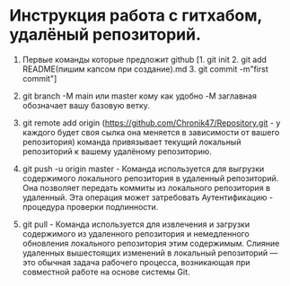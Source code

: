 # Инструкция работа с гитхабом, удалёный репозиторий.

1. Первые команды которые предложит github [1. git init 2.  git add README(пишим капсом при создание).md  3. git commit -m"first commit"]

2. git branch -M main или master кому как удобно -M заглавная обозначает вашу базовую ветку.

3. git remote add origin (https://github.com/Chronik47/Repository.git - у каждого будет своя сылка она меняется в зависимости от вашего репозитория) команда привязывает текущий локальный репозиторий к вашему удалёному репозиторию.

4.  git push -u origin master - Команда используется для выгрузки содержимого локального репозитория в удаленный репозиторий. Она позволяет передать коммиты из локального репозитория в удаленный. Эта операция может затребовать Аутентификацию - процедура проверки подлинности.

5. git pull - Команда используется для извлечения и загрузки содержимого из удаленного репозитория и немедленного обновления локального репозитория этим содержимым. Слияние удаленных вышестоящих изменений в локальный репозиторий — это обычная задача рабочего процесса, возникающая при совместной работе на основе системы Git.
